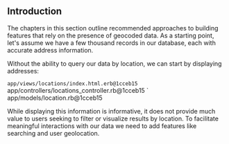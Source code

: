 ## Introduction

The chapters in this section outline recommended approaches to building
features that rely on the presence of geocoded data. As a starting point,
let's assume we have a few thousand records in our database, each with
accurate address information.

Without the ability to query our data by location, we can start by displaying
addresses:

` app/views/locations/index.html.erb@1cceb15
` app/controllers/locations_controller.rb@1cceb15
` app/models/location.rb@1cceb15

While displaying this information is informative, it does not provide much
value to users seeking to filter or visualize results by location. To facilitate
meaningful interactions with our data we need to add features like searching and
user geolocation.
